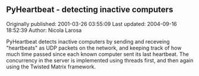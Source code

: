 ## PyHeartbeat - detecting inactive computers 
Originally published: 2001-03-26 03:55:09 
Last updated: 2004-09-16 18:52:39 
Author: Nicola Larosa 
 
PyHeartbeat detects inactive computers by sending and receveing "heartbeats" as UDP packets on the network, and keeping track of how much time passed since each known computer sent its last heartbeat. The concurrency in the server is implemented using threads first, and then again using the Twisted Matrix framework.